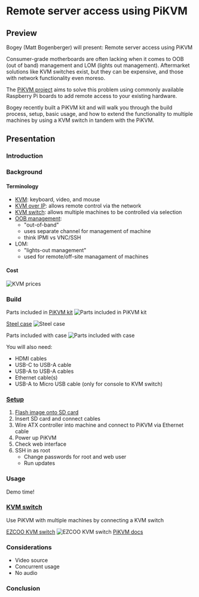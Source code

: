 # Remote server access using PiKVM

## Preview

Bogey (Matt Bogenberger) will present: Remote server access using PiKVM

Consumer-grade motherboards are often lacking when it comes to OOB (out of band) management and LOM (lights out management). Aftermarket solutions like KVM switches exist, but they can be expensive, and those with network functionality even moreso.

The [PiKVM project](https://pikvm.org) aims to solve this problem using commonly available Raspberry Pi boards to add remote access to your existing hardware.

Bogey recently built a PiKVM kit and will walk you through the build process, setup, basic usage, and how to extend the functionality to multiple machines by using a KVM switch in tandem with the PiKVM.

## Presentation

### Introduction

### Background

#### Terminology
- [KVM](https://en.wikipedia.org/wiki/Rackmount_KVM): keyboard, video, and mouse
- [KVM over IP](https://en.wikipedia.org/wiki/KVM_switch#KVM_over_IP_(IPKVM)): allows remote control via the network
- [KVM switch](https://en.wikipedia.org/wiki/KVM_switch): allows multiple machines to be controlled via selection
- [OOB management](https://en.wikipedia.org/wiki/Out-of-band_management):
    - "out-of-band"
    - uses separate channel for management of machine
    - think IPMI vs VNC/SSH
- LOM:
    - "lights-out management"
    - used for remote/off-site managament of machines
#### Cost
![KVM prices](https://i.imgur.com/oYzGJw2.png)

### Build

Parts included in [PiKVM kit](https://www.pishop.us/product/pikvm-v3-hat-for-raspberry-pi-4/)
![Parts included in PiKVM kit](https://cdn11.bigcommerce.com/s-2fbyfnm8ev/images/stencil/1280x1280/products/1329/4653/kvm__87360.1622477569.jpg?c=2)

[Steel case](https://www.pishop.us/product/steel-case-for-pikvm/)
![Steel case](https://cdn11.bigcommerce.com/s-2fbyfnm8ev/images/stencil/1280x1280/products/1448/5343/1792-f__27222.1639412755.jpg?c=2)

Parts included with case
![Parts included with case](https://cdn11.bigcommerce.com/s-2fbyfnm8ev/images/stencil/1280x1280/products/1448/5342/1792-h__92809.1639412638.jpg?c=2)

You will also need:
- HDMI cables
- USB-C to USB-A cable
- USB-A to USB-A cables
- Ethernet cable(s)
- USB-A to Micro USB cable (only for console to KVM switch)

### [Setup](https://docs.pikvm.org/v3/#basic-setup)
1. [Flash image onto SD card](https://docs.pikvm.org/flashing_os/)
2. Insert SD card and connect cables
3. Wire ATX controller into machine and connect to PiKVM via Ethernet cable
4. Power up PiKVM
5. Check web interface
6. SSH in as root
    - Change passwords for root and web user
    - Run updates

### Usage

Demo time!

### [KVM switch](https://docs.pikvm.org/multiport/)

Use PiKVM with multiple machines by connecting a KVM switch

[EZCOO KVM switch](https://www.amazon.com/Extractor-Peripheral-Keyboard-Wireless-120Hz144Hz/dp/B082D7YJH6)
![EZCOO KVM switch](https://m.media-amazon.com/images/I/71V2-z5LoqL._SL1500_.jpg)
[PiKVM docs](https://docs.pikvm.org/ezcoo/)

### Considerations

- Video source
- Concurrent usage
- No audio

### Conclusion
